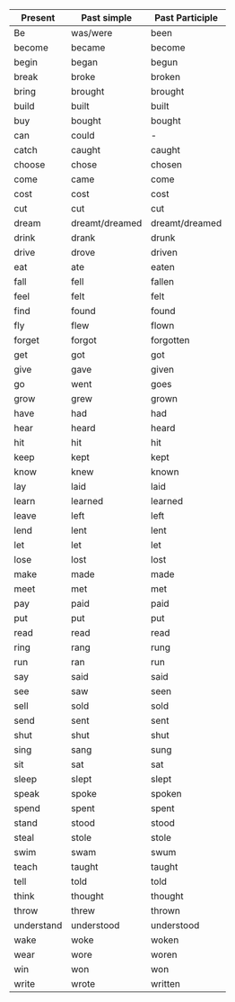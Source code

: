 | Present    | Past simple    | Past Participle |
| ---------- | -------------- | --------------- |
| Be         | was/were       | been            |
| become     | became         | become          |
| begin      | began          | begun           |
| break      | broke          | broken          |
| bring      | brought        | brought         |
| build      | built          | built           |
| buy        | bought         | bought          |
| can        | could          | -               |
| catch      | caught         | caught          |
| choose     | chose          | chosen          |
| come       | came           | come            |
| cost       | cost           | cost            |
| cut        | cut            | cut             |
| dream      | dreamt/dreamed | dreamt/dreamed  |
| drink      | drank          | drunk           |
| drive      | drove          | driven          |
| eat        | ate            | eaten           |
| fall       | fell           | fallen          |
| feel       | felt           | felt            |
| find       | found          | found           |
| fly        | flew           | flown           |
| forget     | forgot         | forgotten       |
| get        | got            | got             |
| give       | gave           | given           |
| go         | went           | goes            |
| grow       | grew           | grown           |
| have       | had            | had             |
| hear       | heard          | heard           |
| hit        | hit            | hit             |
| keep       | kept           | kept            |
| know       | knew           | known           |
| lay        | laid           | laid            |
| learn      | learned        | learned         |
| leave      | left           | left            |
| lend       | lent           | lent            |
| let        | let            | let             |
| lose       | lost           | lost            |
| make       | made           | made            |
| meet       | met            | met             |
| pay        | paid           | paid            |
| put        | put            | put             |
| read       | read           | read            |
| ring       | rang           | rung            |
| run        | ran            | run             |
| say        | said           | said            |
| see        | saw            | seen            |
| sell       | sold           | sold            |
| send       | sent           | sent            |
| shut       | shut           | shut            |
| sing       | sang           | sung            |
| sit        | sat            | sat             |
| sleep      | slept          | slept           |
| speak      | spoke          | spoken          |
| spend      | spent          | spent           |
| stand      | stood          | stood           |
| steal      | stole          | stole           |
| swim       | swam           | swum            |
| teach      | taught         | taught          |
| tell       | told           | told            |
| think      | thought        | thought         |
| throw      | threw          | thrown          |
| understand | understood     | understood      |
| wake       | woke           | woken           |
| wear       | wore           | woren           |
| win        | won            | won             |
| write      | wrote          | written         |